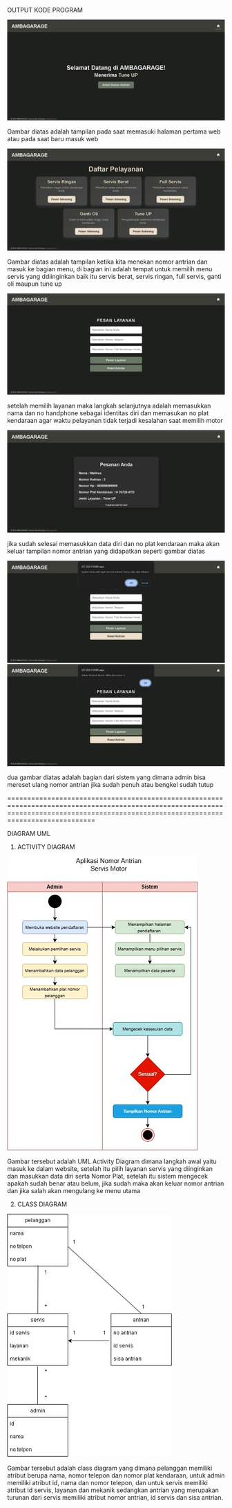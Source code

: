OUTPUT KODE PROGRAM

![Deskripsi Gambar](https://github.com/malikus-shaleh/Tugas-Besar-PBO/blob/main/output/1.jpg)

Gambar diatas adalah tampilan pada saat memasuki halaman pertama web atau pada saat baru masuk web


![Deskripsi Gambar](https://github.com/malikus-shaleh/Tugas-Besar-PBO/blob/main/output/2.jpg)

Gambar diatas adalah tampilan ketika kita menekan nomor antrian dan masuk ke bagian menu, di bagian ini adalah tempat untuk memilih menu  servis yang ddiinginkan baik itu servis berat, servis ringan, full servis, ganti oli maupun tune up

![Deskripsi Gambar](https://github.com/malikus-shaleh/Tugas-Besar-PBO/blob/main/output/3.jpg)

setelah memilih layanan maka langkah selanjutnya adalah memasukkan nama dan no handphone sebagai identitas diri dan memasukan no plat kendaraan agar waktu pelayanan tidak terjadi kesalahan saat memilih motor

![Deskripsi Gambar](https://github.com/malikus-shaleh/Tugas-Besar-PBO/blob/main/output/6.jpg)

jika sudah selesai memasukkan data diri dan no plat kendaraan maka akan keluar tampilan nomor antrian yang didapatkan seperti gambar diatas

![Deskripsi Gambar](https://github.com/malikus-shaleh/Tugas-Besar-PBO/blob/main/output/4.jpg)
![Deskripsi Gambar](https://github.com/malikus-shaleh/Tugas-Besar-PBO/blob/main/output/5.jpg)

dua gambar diatas adalah bagian dari sistem yang dimana admin bisa mereset ulang nomor antrian jika sudah penuh atau bengkel sudah tutup

========================================================================================================================================================================================

DIAGRAM UML

1. ACTIVITY DIAGRAM 

![Deskripsi Gambar](https://github.com/malikus-shaleh/Tugas-Besar-PBO/blob/main/UML/activity%20diagram.jpg)

Gambar tersebut adalah UML Activity Diagram dimana langkah awal yaitu masuk ke dalam website, setelah itu pilih layanan servis yang diinginkan dan masukkan data diri serta Nomor Plat, setelah itu sistem mengecek apakah sudah benar atau belum, jika sudah maka akan keluar nomor antrian dan jika salah akan mengulang ke menu utama

2. CLASS DIAGRAM

![Deskripsi Gambar](https://github.com/malikus-shaleh/Tugas-Besar-PBO/blob/main/UML/class%20diagram.jpg)

Gambar tersebut adalah class diagram yang dimana pelanggan memiliki atribut berupa nama, nomor telepon dan nomor plat kendaraan, untuk admin memiliki atribut id, nama dan nomor telepon, dan untuk servis memiliki atribut id servis, layanan dan mekanik sedangkan antrian yang merupakan turunan dari servis memiliki atribut nomor antrian, id servis dan sisa antrian.
